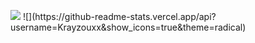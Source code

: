 <p align="left"> <img src=https://komarev.com/ghpvc/?username=Krayzouxx&label=PROFILE+VIEWS>
![](https://github-readme-stats.vercel.app/api?username=Krayzouxx&show_icons=true&theme=radical)
